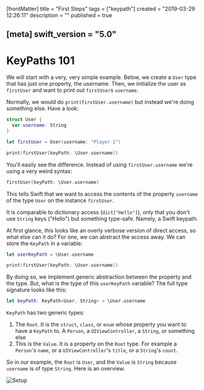 [frontMatter]
title = "First Steps"
tags = ["keypath"]
created = "2019-03-29 12:26:11"
description = ""
published = true

[meta]
swift_version = "5.0"
---

# KeyPaths 101

We will start with a very, very simple example. Below, we create a `User` type that has just one property, the username. Then, we initialize the user as `firstUser` and want to print out `firstUser`s `username`. 

Normally, we would do `print(firstUser.username)` but instead we're doing something else. Have a look:

``` Swift
struct User {
  var username: String
}

let firstUser = User(username: "Player 1")

print(firstUser[keyPath: \User.username])
```

You'll easily see the difference. Instead of using `firstUser.username` we're using a very weird syntax:

``` Swift
firstUser[keyPath: \User.username]
```

This tells Swift that we want to access the contents of the property `username` of the type `User` on the instance `firstUser`. 

It is comparable to dictionary access (`dict["Hello"]`), only that you don't use `String` keys ("Hello") but something type-safe. Namely, a Swift keypath.

At first glance, this looks like an overly verbose version of direct access, so what else can it do? For one, we can abstract the access away. We can store the `KeyPath` in a variable:

``` Swift
let userKeyPath = \User.username

print(firstUser[keyPath: \User.username])
```

By doing so, we implement generic abstraction between the property and the type. But, what is the type of this `userKeyPath` variable? The full type signature looks like this:

``` Swift
let keyPath: KeyPath<User, String> = \User.username
```

`KeyPath` has two generic types:

1. The `Root`. It is the `struct`, `class`, or `enum` whose property you want to have a `KeyPath` to. A `Person`, a `UIViewController`, a `String`, or something else
2. This is the `Value`. It is a property on the `Root` type. For example a `Person`'s `name`, or a `UIViewController`'s `title`, or a `String`'s `count`.

So in our example, the `Root` is `User`, and the `Value` is `String` because `username` is of type `String`. Here is an overview.

![Setup](/img-content/keypaths_type_overview.gif)

